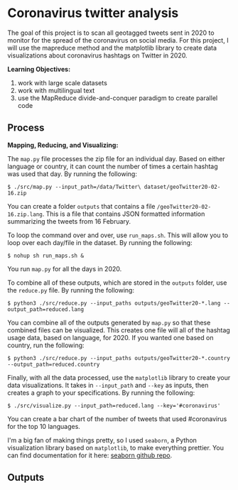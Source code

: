 # Coronavirus twitter analysis

The goal of this project is to scan all geotagged tweets sent in 2020 to monitor for the spread of the coronavirus on social media. For this project, I will use the mapreduce method and the matplotlib library to create data visualizations about coronavirus hashtags on Twitter in 2020.

**Learning Objectives:**

1. work with large scale datasets
1. work with multilingual text
1. use the MapReduce divide-and-conquer paradigm to create parallel code

## Process

**Mapping, Reducing, and Visualizing:**

The `map.py` file processes the zip file for an individual day. Based on either language or country, it can count the number of times a certain hashtag was used that day. By running the following: 
```
$ ./src/map.py --input_path=/data/Twitter\ dataset/geoTwitter20-02-16.zip
```
You can create a folder `outputs` that contains a file `/geoTwitter20-02-16.zip.lang`.
This is a file that contains JSON formatted information summarizing the tweets from 16 February.

To loop the command over and over, use `run_maps.sh`. This will allow you to loop over each day/file in the dataset. By running the following: 
```
$ nohup sh run_maps.sh &
```
You run `map.py` for all the days in 2020.

To combine all of these outputs, which are stored in the `outputs` folder, use the `reduce.py` file. 
By running the following:
```
$ python3 ./src/reduce.py --input_paths outputs/geoTwitter20-*.lang --output_path=reduced.lang
```
You can combine all of the outputs generated by `map.py` so that these combined files can be visualized. 
This creates one file will all of the hashtag usage data, based on language, for 2020. 
If you wanted one based on country, run the following:
```
$ python3 ./src/reduce.py --input_paths outputs/geoTwitter20-*.country --output_path=reduced.country
```

Finally, with all the data processed, use the `matplotlib` library to create your data visualizations. It takes in `--input_path` and `--key` as inputs, then creates a graph to your specifications. 
By running the following:
```
$ ./src/visualize.py --input_path=reduced.lang --key='#coronavirus'
```
You can create a bar chart of the number of tweets that used #coronavirus for the top 10 languages.

I'm a big fan of making things pretty, so I used `seaborn`, a Python visualization library based on `matplotlib`, to make everything prettier. You can find documentation for it here: [seaborn github repo](https://github.com/mwaskom/seaborn).

## Outputs

